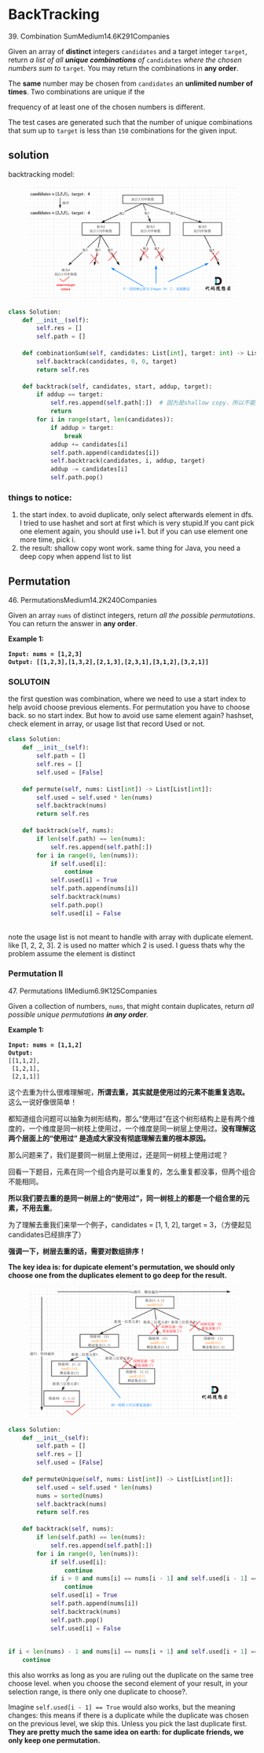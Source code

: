 # BackTracking

39\. Combination SumMedium14.6K291Companies

Given an array of **distinct** integers `candidates` and a target integer `target`, return _a list of all **unique combinations** of_ `candidates` _where the chosen numbers sum to_ `target`_._ You may return the combinations in **any order**.

The **same** number may be chosen from `candidates` an **unlimited number of times**. Two combinations are unique if the&#x20;

frequency of at least one of the chosen numbers is different.

The test cases are generated such that the number of unique combinations that sum up to `target` is less than `150` combinations for the given input.



## solution

backtracking model:

<figure><img src=".gitbook/assets/image (5).png" alt=""><figcaption></figcaption></figure>

```python
class Solution:
    def __init__(self):
        self.res = []
        self.path = []
        
    def combinationSum(self, candidates: List[int], target: int) -> List[List[int]]:
        self.backtrack(candidates, 0, 0, target)
        return self.res

    def backtrack(self, candidates, start, addup, target):
        if addup == target:
            self.res.append(self.path[:])  # 因为是shallow copy，所以不能直接传入self.path
            return
        for i in range(start, len(candidates)):
            if addup > target:
                break
            addup += candidates[i]
            self.path.append(candidates[i])
            self.backtrack(candidates, i, addup, target)
            addup -= candidates[i]
            self.path.pop()
```

### things to notice:

1. the start index. to avoid duplicate, only select afterwards element in dfs. I tried to use hashet and sort at first which is very stupid.If you cant pick one element again, you should use i+1. but if you can use element one more time, pick i.
2. the result: shallow copy wont work. same thing for Java, you need a deep copy when append list to list



## Permutation

46\. PermutationsMedium14.2K240Companies

Given an array `nums` of distinct integers, return _all the possible permutations_. You can return the answer in **any order**.

&#x20;

**Example 1:**

<pre><code><strong>Input: nums = [1,2,3]
</strong><strong>Output: [[1,2,3],[1,3,2],[2,1,3],[2,3,1],[3,1,2],[3,2,1]]
</strong></code></pre>

### SOLUTOIN

the first question was combination, where we need to use a start index to help avoid choose previous elements. For permutation you have to choose back. so no start index. But how to avoid use same element again? hashset, check element in array, or usage list that record Used or not.

```python
class Solution:
    def __init__(self):
        self.path = []
        self.res = []
        self.used = [False]

    def permute(self, nums: List[int]) -> List[List[int]]:
        self.used = self.used * len(nums)
        self.backtrack(nums)
        return self.res

    def backtrack(self, nums):
        if len(self.path) == len(nums):
            self.res.append(self.path[:])
        for i in range(0, len(nums)):
            if self.used[i]:
                continue
            self.used[i] = True
            self.path.append(nums[i])
            self.backtrack(nums)
            self.path.pop()
            self.used[i] = False
        
```

note the usage list is not meant to handle with array with duplicate element. like \[1, 2, 2, 3]. 2 is used no matter which 2 is used. I guess thats why the problem assume the element is distinct

### Permutation II

47\. Permutations IIMedium6.9K125Companies

Given a collection of numbers, `nums`, that might contain duplicates, return _all possible unique permutations **in any order**._



**Example 1:**

<pre><code><strong>Input: nums = [1,1,2]
</strong><strong>Output:
</strong>[[1,1,2],
 [1,2,1],
 [2,1,1]]
</code></pre>

这个去重为什么很难理解呢，**所谓去重，其实就是使用过的元素不能重复选取。** 这么一说好像很简单！

都知道组合问题可以抽象为树形结构，那么“使用过”在这个树形结构上是有两个维度的，一个维度是同一树枝上使用过，一个维度是同一树层上使用过。**没有理解这两个层面上的“使用过” 是造成大家没有彻底理解去重的根本原因。**

那么问题来了，我们是要同一树层上使用过，还是同一树枝上使用过呢？

回看一下题目，元素在同一个组合内是可以重复的，怎么重复都没事，但两个组合不能相同。

**所以我们要去重的是同一树层上的“使用过”，同一树枝上的都是一个组合里的元素，不用去重**。

为了理解去重我们来举一个例子，candidates = \[1, 1, 2], target = 3，（方便起见candidates已经排序了）

**强调一下，树层去重的话，需要对数组排序！**

**The key idea is: for dupicate element's permutation, we should only choose one from the duplicates element to go deep for the result.**&#x20;

<figure><img src=".gitbook/assets/image.png" alt=""><figcaption></figcaption></figure>

```python
class Solution:
    def __init__(self):
        self.path = []
        self.res = []
        self.used = [False]

    def permuteUnique(self, nums: List[int]) -> List[List[int]]:
        self.used = self.used * len(nums)
        nums = sorted(nums)
        self.backtrack(nums)
        return self.res

    def backtrack(self, nums):
        if len(self.path) == len(nums):
            self.res.append(self.path[:])
        for i in range(0, len(nums)):
            if self.used[i]:
                continue
            if i > 0 and nums[i] == nums[i - 1] and self.used[i - 1] == False:
                continue
            self.used[i] = True
            self.path.append(nums[i])
            self.backtrack(nums)
            self.path.pop()
            self.used[i] = False
        
```

```python
if i < len(nums) - 1 and nums[i] == nums[i + 1] and self.used[i + 1] == False:
    continue
```

this also worrks as long as you are ruling out the duplicate on the same tree choose level. when you choose the second element of your result, in your selection range, is there only one duplicate to choose?.

Imagine `self.used[i - 1] == True` would also works, but the meaning changes: this means if there is a duplicate while the duplicate was chosen on the previous level, we skip this. Unless you pick the last duplicate first. **They are pretty much the same idea on earth: for duplicate friends, we only keep one permutation.** &#x20;
